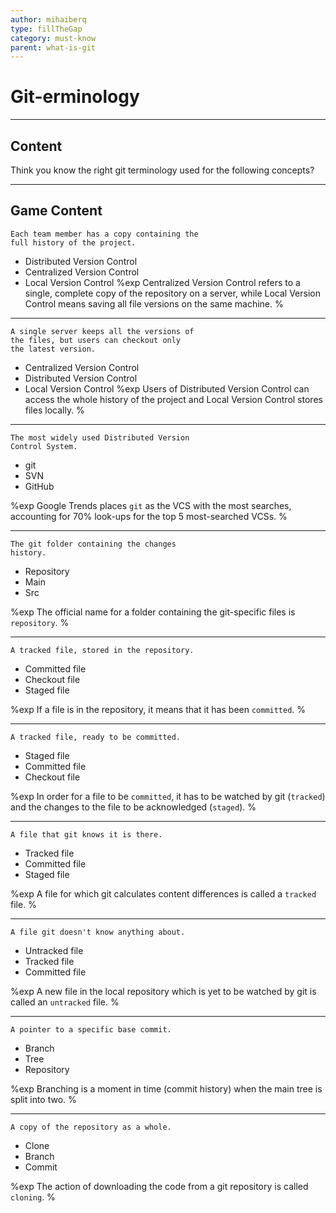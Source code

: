 ```yaml
---
author: mihaiberq
type: fillTheGap
category: must-know
parent: what-is-git
---
```


# Git-erminology


---

## Content

Think you know the right git terminology used for the following concepts?


---

## Game Content

```plain-text
Each team member has a copy containing the
full history of the project.
```

* Distributed Version Control
* Centralized Version Control
* Local Version Control
  %exp
  Centralized Version Control refers to a single, complete copy of the repository on a server, while Local Version Control means saving all file versions on the same machine.
  %

---

```plain-text
A single server keeps all the versions of
the files, but users can checkout only
the latest version.
```

* Centralized Version Control
* Distributed Version Control
* Local Version Control
  %exp
  Users of Distributed Version Control can access the whole history of the project and Local Version Control stores files locally.
  %

---

```plain-text
The most widely used Distributed Version
Control System.
```

* git
* SVN
* GitHub

%exp
Google Trends places `git` as the VCS with the most searches, accounting for 70% look-ups for the top 5 most-searched VCSs.
%

---

```plain-text
The git folder containing the changes
history.
```

* Repository
* Main
* Src

%exp
The official name for a folder containing the git-specific files is `repository`.
%

---

```plain-text
A tracked file, stored in the repository.
```

* Committed file
* Checkout file
* Staged file

%exp
If a file is in the repository, it means that it has been `committed`.
%

---

```plain-text
A tracked file, ready to be committed.
```

* Staged file
* Committed file
* Checkout file

%exp
In order for a file to be `committed`, it has to be watched by git (`tracked`) and the changes to the file to be acknowledged (`staged`).
%

---

```plain-text
A file that git knows it is there.
```

* Tracked file
* Committed file
* Staged file

%exp
A file for which git calculates content differences is called a `tracked` file.
%

---

```plain-text
A file git doesn't know anything about.
```

* Untracked file
* Tracked file
* Committed file

%exp
A new file in the local repository which is yet to be watched by git is called an `untracked` file.
%

---

```plain-text
A pointer to a specific base commit.
```

* Branch
* Tree
* Repository

%exp
Branching is a moment in time (commit history) when the main tree is split into two.
%

---

```plain-text
A copy of the repository as a whole.
```

* Clone
* Branch
* Commit

%exp
The action of downloading the code from a git repository is called `cloning`.
%
